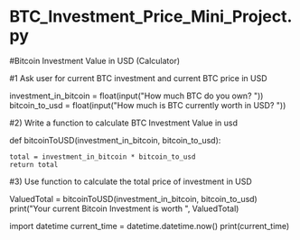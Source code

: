 # BTC_Investment_Price_Mini_Project.py
#Bitcoin Investment Value in USD (Calculator)

#1 Ask user for current BTC investment and current BTC price in USD

investment_in_bitcoin = float(input("How much BTC do you own? "))
bitcoin_to_usd = float(input("How much is BTC currently worth in USD? "))

#2) Write a function to calculate BTC Investment Value in usd

def bitcoinToUSD(investment_in_bitcoin, bitcoin_to_usd):
    
    total = investment_in_bitcoin * bitcoin_to_usd
    return total

#3) Use function to calculate the total price of investment in USD

ValuedTotal = bitcoinToUSD(investment_in_bitcoin, bitcoin_to_usd)
print("Your current Bitcoin Investment is worth ", ValuedTotal)
    
import datetime
current_time = datetime.datetime.now()
print(current_time)
